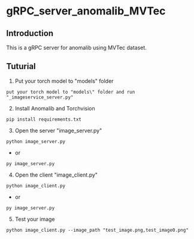 # gRPC_server_anomalib_MVTec
## Introduction
This is a gRPC server for anomalib using MVTec dataset.
## Tuturial
1. Put your torch model to "models\" folder
```
put your torch model to "models\" folder and run "_imageservice_server.py"
```
2. Install Anomalib and Torchvision
```
pip install requirements.txt
```
3. Open the server "image_server.py"
```
python image_server.py
``` 
- or
```
py image_server.py
```
4. Open the client "image_client.py"
```
python image_client.py
```
- or
```
py image_server.py
```
5. Test your image 
```
python image_client.py --image_path "test_image.png,test_image0.png"